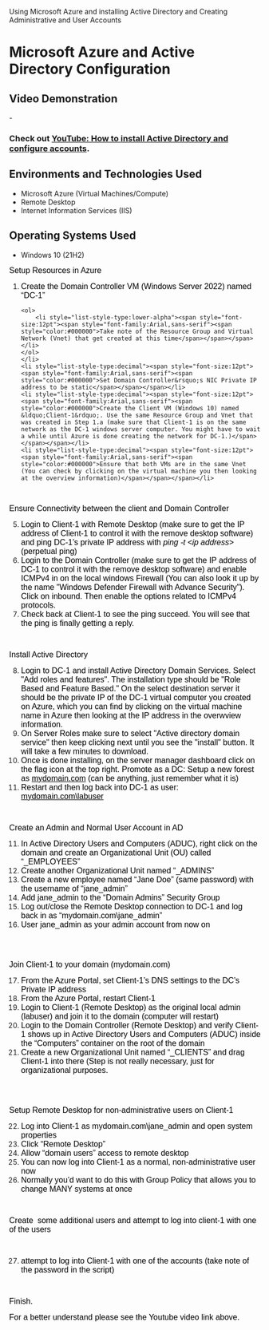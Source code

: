 
Using Microsoft Azure and installing Active Directory and Creating Administrative and User Accounts 
<p align="center">

</p>

<h1>Microsoft Azure and Active Directory Configuration</h1>

<h2>Video Demonstration</h2>

-<h3>Check out <a href="https://youtu.be/lfbgLHDZXio" target="_blank">YouTube: How to install Active Directory and configure accounts</a>.</h3>

<h2>Environments and Technologies Used</h2>

- Microsoft Azure (Virtual Machines/Compute)
- Remote Desktop
- Internet Information Services (IIS)

<h2>Operating Systems Used </h2>

- Windows 10</b> (21H2)

<p><span style="font-size:12pt"><span style="font-family:Arial,sans-serif"><span style="color:#000000">Setup Resources in Azure</span></span></span></p>

<ol>
	<li style="list-style-type:decimal"><span style="font-size:12pt"><span style="font-family:Arial,sans-serif"><span style="color:#000000">Create the Domain Controller VM (Windows Server 2022) named &ldquo;DC-1&rdquo;</span></span></span>

	<ol>
		<li style="list-style-type:lower-alpha"><span style="font-size:12pt"><span style="font-family:Arial,sans-serif"><span style="color:#000000">Take note of the Resource Group and Virtual Network (Vnet) that get created at this time</span></span></span></li>
	</ol>
	</li>
	<li style="list-style-type:decimal"><span style="font-size:12pt"><span style="font-family:Arial,sans-serif"><span style="color:#000000">Set Domain Controller&rsquo;s NIC Private IP address to be static</span></span></span></li>
	<li style="list-style-type:decimal"><span style="font-size:12pt"><span style="font-family:Arial,sans-serif"><span style="color:#000000">Create the Client VM (Windows 10) named &ldquo;Client-1&rdquo;. Use the same Resource Group and Vnet that was created in Step 1.a (make sure that Client-1 is on the same network as the DC-1 windows server computer. You might have to wait a while until Azure is done creating the network for DC-1.)</span></span></span></li>
	<li style="list-style-type:decimal"><span style="font-size:12pt"><span style="font-family:Arial,sans-serif"><span style="color:#000000">Ensure that both VMs are in the same Vnet (You can check by clicking on the virtual machine you then looking at the overview information)</span></span></span></li>
</ol>

<p>&nbsp;</p>

<p><span style="font-size:12pt"><span style="font-family:Arial,sans-serif"><span style="color:#000000">Ensure Connectivity between the client and Domain Controller</span></span></span></p>

<ol start="5">
	<li style="list-style-type:decimal"><span style="font-size:12pt"><span style="font-family:Arial,sans-serif"><span style="color:#000000">Login to Client-1 with Remote Desktop (make sure to get the IP address of Client-1 to control it with the remove desktop software) and ping DC-1&rsquo;s private IP address with </span></span></span><span style="font-size:12pt"><span style="font-family:Arial,sans-serif"><span style="color:#000000"><em>ping -t &lt;ip address&gt;</em></span></span></span><span style="font-size:12pt"><span style="font-family:Arial,sans-serif"><span style="color:#000000"> (perpetual ping)</span></span></span></li>
	<li style="list-style-type:decimal"><span style="font-size:12pt"><span style="font-family:Arial,sans-serif"><span style="color:#000000">Login to the Domain Controller (make sure to get the IP address of DC-1 to control it with the remove desktop software) and enable ICMPv4 in on the local windows Firewall (You can also look it up by the name &quot;Windows Defender Firewall with Advance Security&quot;). Click on inbound. Then enable the options related to ICMPv4 protocols.&nbsp;</span></span></span></li>
	<li style="list-style-type:decimal"><span style="font-size:12pt"><span style="font-family:Arial,sans-serif"><span style="color:#000000">Check back at Client-1 to see the ping succeed. You will see that the ping is finally getting a reply.</span></span></span></li>
</ol>

<p>&nbsp;</p>

<p><span style="font-size:12pt"><span style="font-family:Arial,sans-serif"><span style="color:#000000">Install Active Directory</span></span></span></p>

<ol start="8">
	<li style="list-style-type:decimal"><span style="font-size:12pt"><span style="font-family:Arial,sans-serif"><span style="color:#000000">Login to DC-1 and install Active Directory Domain Services. Select &quot;Add roles and features&quot;. The installation type should be &quot;Role Based and Feature Based.&quot; On the select destination server it should be the private IP of the DC-1 virtual computer you created on Azure, which you can find by clicking on the virtual machine name in Azure then looking at the IP address in the overwview information.&nbsp;</span></span></span></li>
	<li style="list-style-type:decimal"><span style="font-size:12pt"><span style="font-family:Arial,sans-serif"><span style="color:#000000">On Server Roles make sure to select &quot;Active directory domain service&quot; then keep clicking next until you see the &quot;install&quot; button. It will take a few minutes to download.</span></span></span></li>
	<li style="list-style-type:decimal"><span style="font-size:12pt"><span style="font-family:Arial,sans-serif"><span style="color:#000000">Once is done installing, on the server manager dashboard click on the flag icon at the top right. Promote as a DC: Setup a new forest as </span></span></span><span style="font-size:12pt"><span style="font-family:Arial,sans-serif"><span style="color:#000000"><u>mydomain.com</u></span></span></span><span style="font-size:12pt"><span style="font-family:Arial,sans-serif"><span style="color:#000000"> (can be anything, just remember what it is)</span></span></span></li>
	<li style="list-style-type:decimal"><span style="font-size:12pt"><span style="font-family:Arial,sans-serif"><span style="color:#000000">Restart and then log back into DC-1 as user: </span></span></span><span style="font-size:12pt"><span style="font-family:Arial,sans-serif"><span style="color:#000000"><u>mydomain.com\labuser</u></span></span></span></li>
</ol>

<p>&nbsp;</p>

<p><span style="font-size:12pt"><span style="font-family:Arial,sans-serif"><span style="color:#000000">Create an Admin and Normal User Account in AD</span></span></span></p>

<ol start="11">
	<li style="list-style-type:decimal"><span style="font-size:12pt"><span style="font-family:Arial,sans-serif"><span style="color:#000000">In Active Directory Users and Computers (ADUC), right click on the domain and create an Organizational Unit (OU) called &ldquo;_EMPLOYEES&rdquo;</span></span></span></li>
	<li style="list-style-type:decimal"><span style="font-size:12pt"><span style="font-family:Arial,sans-serif"><span style="color:#000000">Create another&nbsp;Organizational Unit named &ldquo;_ADMINS&rdquo;</span></span></span></li>
	<li style="list-style-type:decimal"><span style="font-size:12pt"><span style="font-family:Arial,sans-serif"><span style="color:#000000">Create a new employee named &ldquo;Jane Doe&rdquo; (same password) with the username of &ldquo;jane_admin&rdquo;</span></span></span></li>
	<li style="list-style-type:decimal"><span style="font-size:12pt"><span style="font-family:Arial,sans-serif"><span style="color:#000000">Add jane_admin to the &ldquo;Domain Admins&rdquo; Security Group</span></span></span></li>
	<li style="list-style-type:decimal"><span style="font-size:12pt"><span style="font-family:Arial,sans-serif"><span style="color:#000000">Log out/close the Remote Desktop connection to DC-1 and log back in as &ldquo;mydomain.com\jane_admin&rdquo;</span></span></span></li>
	<li style="list-style-type:decimal"><span style="font-size:12pt"><span style="font-family:Arial,sans-serif"><span style="color:#000000">User jane_admin as your admin account from now on</span></span></span></li>
</ol>

<p><br />
&nbsp;</p>

<p><span style="font-size:12pt"><span style="font-family:Arial,sans-serif"><span style="color:#000000">Join Client-1 to your domain (mydomain.com)</span></span></span></p>

<ol start="17">
	<li style="list-style-type:decimal"><span style="font-size:12pt"><span style="font-family:Arial,sans-serif"><span style="color:#000000">From the Azure Portal, set Client-1&rsquo;s DNS settings to the DC&rsquo;s Private IP address</span></span></span></li>
	<li style="list-style-type:decimal"><span style="font-size:12pt"><span style="font-family:Arial,sans-serif"><span style="color:#000000">From the Azure Portal, restart Client-1</span></span></span></li>
	<li style="list-style-type:decimal"><span style="font-size:12pt"><span style="font-family:Arial,sans-serif"><span style="color:#000000">Login to Client-1 (Remote Desktop) as the original local admin (labuser) and join it to the domain (computer will restart)</span></span></span></li>
	<li style="list-style-type:decimal"><span style="font-size:12pt"><span style="font-family:Arial,sans-serif"><span style="color:#000000">Login to the Domain Controller (Remote Desktop) and verify Client-1 shows up in Active Directory Users and Computers (ADUC) inside the &ldquo;Computers&rdquo; container on the root of the domain</span></span></span></li>
	<li style="list-style-type:decimal"><span style="font-size:12pt"><span style="font-family:Arial,sans-serif"><span style="color:#000000">Create a new Organizational Unit named &ldquo;_CLIENTS&rdquo; and drag Client-1 into there (Step is not really necessary, just for organizational purposes.&nbsp;</span></span></span></li>
</ol>

<p><br />
&nbsp;</p>

<p><span style="font-size:12pt"><span style="font-family:Arial,sans-serif"><span style="color:#000000">Setup Remote Desktop for non-administrative users on Client-1</span></span></span></p>

<ol start="22">
	<li style="list-style-type:decimal"><span style="font-size:12pt"><span style="font-family:Arial,sans-serif"><span style="color:#000000">Log into Client-1 as mydomain.com\jane_admin and open system properties</span></span></span></li>
	<li style="list-style-type:decimal"><span style="font-size:12pt"><span style="font-family:Arial,sans-serif"><span style="color:#000000">Click &ldquo;Remote Desktop&rdquo;</span></span></span></li>
	<li style="list-style-type:decimal"><span style="font-size:12pt"><span style="font-family:Arial,sans-serif"><span style="color:#000000">Allow &ldquo;domain users&rdquo; access to remote desktop</span></span></span></li>
	<li style="list-style-type:decimal"><span style="font-size:12pt"><span style="font-family:Arial,sans-serif"><span style="color:#000000">You can now log into Client-1 as a normal, non-administrative user now</span></span></span></li>
	<li style="list-style-type:decimal"><span style="font-size:12pt"><span style="font-family:Arial,sans-serif"><span style="color:#000000">Normally you&rsquo;d want to do this with Group Policy that allows you to change MANY systems at once&nbsp;</span></span></span></li>
</ol>

<p>&nbsp;</p>

<p><span style="font-size:12pt"><span style="font-family:Arial,sans-serif"><span style="color:#000000">Create&nbsp; some additional users and attempt to log into client-1 with one of the users</span></span></span></p>

<p>&nbsp;</p>

<ol start="27">
	<li style="list-style-type:decimal"><span style="font-size:12pt"><span style="font-family:Arial,sans-serif"><span style="color:#000000">attempt to log into Client-1 with one of the accounts (take note of the password in the script)</span></span></span></li>
</ol>

<p>&nbsp;</p>

<p><span style="font-size:12pt"><span style="font-family:Arial,sans-serif"><span style="color:#000000">Finish.&nbsp;</span></span></span></p>

<p><span style="font-size:12pt"><span style="font-family:Arial,sans-serif"><span style="color:#000000">For a better understand please see the Youtube video link above.&nbsp;</span></span></span></p>

<p>&nbsp;</p>
